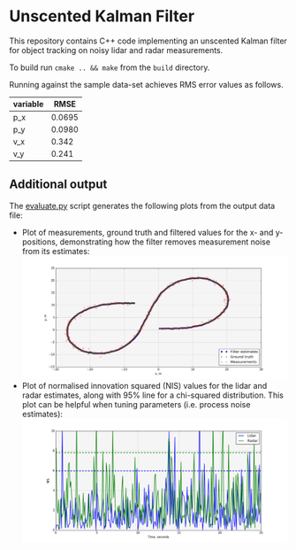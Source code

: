# Unscented Kalman Filter

This repository contains C++ code implementing an unscented Kalman filter for
object tracking on noisy lidar and radar measurements.

To build run `cmake .. && make` from the `build` directory.

Running against the sample data-set achieves RMS error values as follows.

| variable | RMSE   |
|----------|--------|
| p_x      | 0.0695 |
| p_y      | 0.0980 |
| v_x      | 0.342  |
| v_y      | 0.241  |

## Additional output

The [evaluate.py](evaluate.py) script generates the following plots from the
output data file:

* Plot of measurements, ground truth and filtered values for the x- and
y-positions, demonstrating how the filter removes measurement noise from its
estimates:
![Output](figures/filter_output.png)
* Plot of normalised innovation squared (NIS) values for the lidar and radar
estimates, along with 95% line for a chi-squared distribution. This plot can
be helpful when tuning parameters (i.e. process noise estimates):
![NIS](figures/nis_plot.png)
